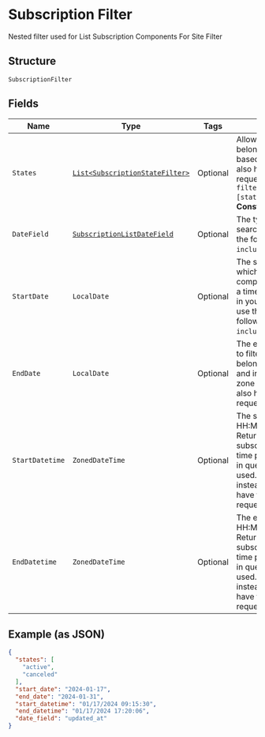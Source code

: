 
# Subscription Filter

Nested filter used for List Subscription Components For Site Filter

## Structure

`SubscriptionFilter`

## Fields

| Name | Type | Tags | Description | Getter | Setter |
|  --- | --- | --- | --- | --- | --- |
| `States` | [`List<SubscriptionStateFilter>`](../../doc/models/subscription-state-filter.md) | Optional | Allows fetching components allocations that belong to the subscription with matching states based on provided values. To use this filter you also have to include the following param in the request `include=subscription`. Use in query `filter[subscription][states]=active,canceled&include=subscription`.<br>**Constraints**: *Minimum Items*: `1` | List<SubscriptionStateFilter> getStates() | setStates(List<SubscriptionStateFilter> states) |
| `DateField` | [`SubscriptionListDateField`](../../doc/models/subscription-list-date-field.md) | Optional | The type of filter you'd like to apply to your search. To use this filter you also have to include the following param in the request `include=subscription`. | SubscriptionListDateField getDateField() | setDateField(SubscriptionListDateField dateField) |
| `StartDate` | `LocalDate` | Optional | The start date (format YYYY-MM-DD) with which to filter the date_field. Returns components that belong to the subscription with a timestamp at or after midnight (12:00:00 AM) in your site’s time zone on the date specified. To use this filter you also have to include the following param in the request `include=subscription`. | LocalDate getStartDate() | setStartDate(LocalDate startDate) |
| `EndDate` | `LocalDate` | Optional | The end date (format YYYY-MM-DD) with which to filter the date_field. Returns components that belong to the subscription with a timestamp up to and including 11:59:59PM in your site’s time zone on the date specified. To use this filter you also have to include the following param in the request `include=subscription`. | LocalDate getEndDate() | setEndDate(LocalDate endDate) |
| `StartDatetime` | `ZonedDateTime` | Optional | The start date and time (format YYYY-MM-DD HH:MM:SS) with which to filter the date_field. Returns components that belong to the subscription with a timestamp at or after exact time provided in query. You can specify timezone in query - otherwise your site''s time zone will be used. If provided, this parameter will be used instead of start_date. To use this filter you also have to include the following param in the request `include=subscription`. | ZonedDateTime getStartDatetime() | setStartDatetime(ZonedDateTime startDatetime) |
| `EndDatetime` | `ZonedDateTime` | Optional | The end date and time (format YYYY-MM-DD HH:MM:SS) with which to filter the date_field. Returns components that belong to the subscription with a timestamp at or before exact time provided in query. You can specify timezone in query - otherwise your site''s time zone will be used. If provided, this parameter will be used instead of end_date. To use this filter you also have to include the following param in the request `include=subscription`. | ZonedDateTime getEndDatetime() | setEndDatetime(ZonedDateTime endDatetime) |

## Example (as JSON)

```json
{
  "states": [
    "active",
    "canceled"
  ],
  "start_date": "2024-01-17",
  "end_date": "2024-01-31",
  "start_datetime": "01/17/2024 09:15:30",
  "end_datetime": "01/17/2024 17:20:06",
  "date_field": "updated_at"
}
```

